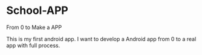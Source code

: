 # School-APP
From 0 to Make a APP

This is my first android app. I want to develop a Android app from 0 to a real app with full process.

